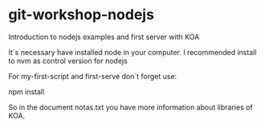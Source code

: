 # git-workshop-nodejs
Introduction to nodejs examples and first server with KOA

It´s necessary have installed node in your computer. I recommended install to nvm as control version for nodejs

For my-first-script and first-serve don´t forget use:

npm install

So in the document notas.txt you have more information about libraries of KOA.
